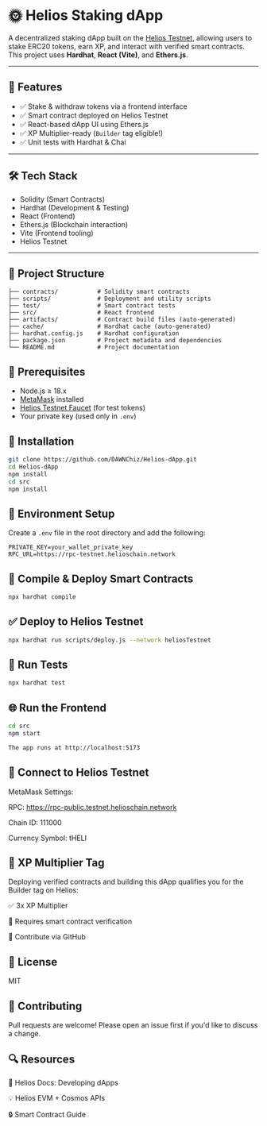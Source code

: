 # 🌞 Helios Staking dApp

A decentralized staking dApp built on the [Helios Testnet](https://testnet.helioschain.network), allowing users to stake ERC20 tokens, earn XP, and interact with verified smart contracts. This project uses **Hardhat**, **React (Vite)**, and **Ethers.js**.

---

## 🚀 Features

- ✅ Stake & withdraw tokens via a frontend interface
- ✅ Smart contract deployed on Helios Testnet
- ✅ React-based dApp UI using Ethers.js
- ✅ XP Multiplier-ready (`Builder` tag eligible!)
- ✅ Unit tests with Hardhat & Chai

---

## 🛠 Tech Stack

- Solidity (Smart Contracts)
- Hardhat (Development & Testing)
- React (Frontend)
- Ethers.js (Blockchain interaction)
- Vite (Frontend tooling)
- Helios Testnet

---

## 📁 Project Structure

```
├── contracts/           # Solidity smart contracts
├── scripts/             # Deployment and utility scripts
├── test/                # Smart contract tests
├── src/                 # React frontend
├── artifacts/           # Contract build files (auto-generated)
├── cache/               # Hardhat cache (auto-generated)
├── hardhat.config.js    # Hardhat configuration
├── package.json         # Project metadata and dependencies
└── README.md            # Project documentation
```

## 🧾 Prerequisites

- Node.js ≥ 18.x
- [MetaMask](https://metamask.io/) installed
- [Helios Testnet Faucet](https://faucet.helioschain.network) (for test tokens)
- Your private key (used only in `.env`)


## 🔧 Installation

```bash
git clone https://github.com/DAWNChiz/Helios-dApp.git
cd Helios-dApp
npm install
cd src
npm install
```

## 🔐 Environment Setup

Create a `.env` file in the root directory and add the following:

```
PRIVATE_KEY=your_wallet_private_key
RPC_URL=https://rpc-testnet.helioschain.network
```

## 🧱 Compile & Deploy Smart Contracts

```bash
npx hardhat compile
```

## ✅ Deploy to Helios Testnet

```bash
npx hardhat run scripts/deploy.js --network heliosTestnet
```


## 🧪 Run Tests
```bash
npx hardhat test
```


## 🌐 Run the Frontend
```bash
cd src
npm start

The app runs at http://localhost:5173
```

## 🔗 Connect to Helios Testnet

MetaMask Settings:

RPC: https://rpc-public.testnet.helioschain.network

Chain ID: 111000

Currency Symbol: tHELI



## 📌 XP Multiplier Tag

Deploying verified contracts and building this dApp qualifies you for the Builder tag on Helios:

✅ 3x XP Multiplier

🧠 Requires smart contract verification

📎 Contribute via GitHub



## 📄 License

MIT


## 🤝 Contributing

Pull requests are welcome! Please open an issue first if you'd like to discuss a change.



## 🔍 Resources

📘 Helios Docs: Developing dApps

💡 Helios EVM + Cosmos APIs

🔒 Smart Contract Guide


